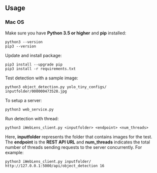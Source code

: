 ## Usage
### Mac OS
Make sure you have **Python 3.5 or higher** and **pip** installed:
``` 
python3 --version
pip3 --version
```
Update and install package:
```
pip3 install --upgrade pip
pip3 install -r requirements.txt
```
Test detection with a sample image:
```
python3 object_detection.py yolo_tiny_configs/ inputfolder/000000473528.jpg 
```
To setup a server:
```
python3 web_service.py
```
Run detection with thread:
```
python3 iWebLens_client.py <inputfolder> <endpoint> <num_threads>
```
Here, **inputfolder** represents the folder that contains images for the test. The **endpoint** is the **REST API URL** and **num_threads** indicates the total number of threads sending requests to the server concurrently. 
For example:
```
python3 iWebLens_client.py inputfolder/ http://127.0.0.1:5000/api/object_detection 16
```